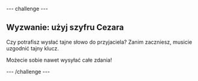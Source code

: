 \--- challenge \---

## Wyzwanie: użyj szyfru Cezara

Czy potrafisz wysłać tajne słowo do przyjaciela? Zanim zaczniesz, musicie uzgodnić tajny klucz.

Możecie sobie nawet wysyłać całe zdania!

\--- /challenge \---